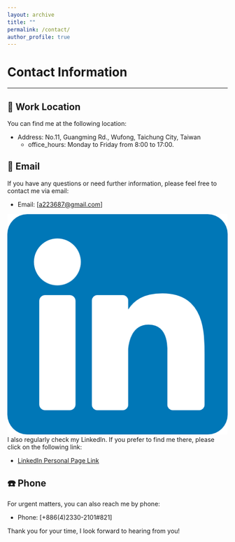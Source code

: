 ```yaml
---
layout: archive
title: ""
permalink: /contact/
author_profile: true
---
```


# Contact Information
______________________



## 🏢 Work Location

You can find me at the following location:

* Address: No.11, Guangming Rd., Wufong, Taichung City, Taiwan
  - office_hours: Monday to Friday from 8:00 to 17:00.

## 📧 Email

If you have any questions or need further information, please feel free to contact me via email:

* Email: [a223687@gmail.com]

![LinkinedIn](images\linkin.png)
I also regularly check my LinkedIn. If you prefer to find me there, please click on the following link:

* [LinkedIn Personal Page Link](https://www.linkedin.com/in/yiting-xiao-42159b128/)

## ☎️ Phone

For urgent matters, you can also reach me by phone:

* Phone: [+886(4)2330-2101#821]

Thank you for your time, I look forward to hearing from you!





     
  